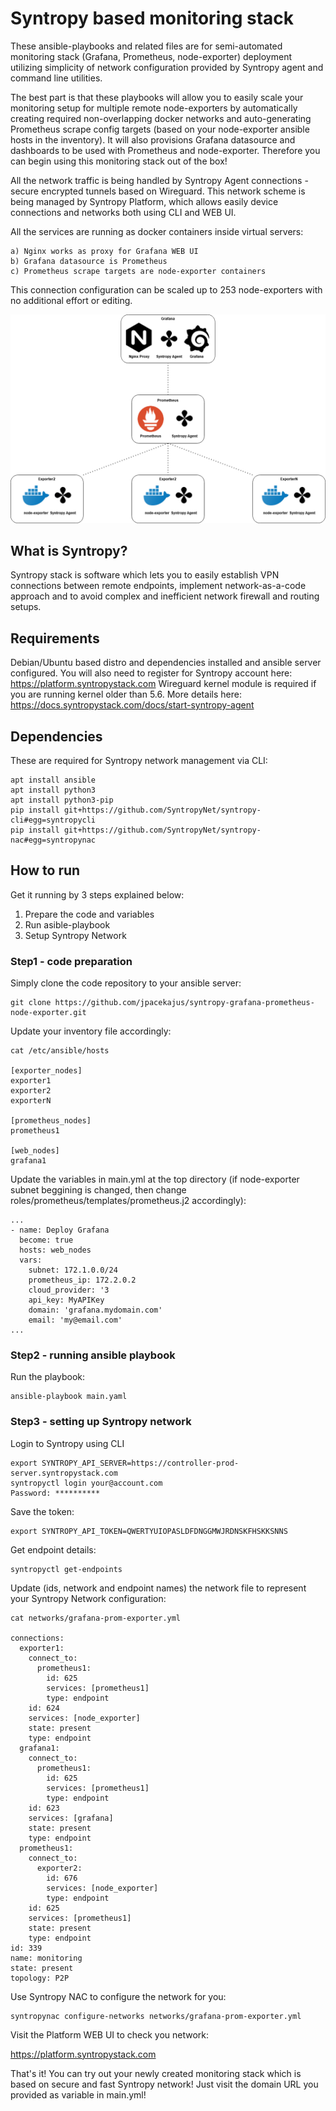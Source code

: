 
# Syntropy based monitoring stack

These ansible-playbooks and related files are for semi-automated monitoring stack (Grafana, Prometheus, node-exporter) deployment utilizing simplicity of network configuration provided by Syntropy agent and command line utilities.

The best part is that these playbooks will allow you to easily scale your monitoring setup for multiple remote node-exporters by automatically creating required non-overlapping docker networks and auto-generating Prometheus scrape config targets (based on your node-exporter ansible hosts in the inventory). It will also provisions Grafana datasource and dashboards to be used with Prometheus and node-exporter. Therefore you can begin using this monitoring stack out of the box!

All the network traffic is being handled by Syntropy Agent connections - secure encrypted tunnels based on Wireguard. This network scheme is being managed by Syntropy Platform, which allows easily device connections and networks both using CLI and WEB UI.

All the services are running as docker containers inside virtual servers:
```
a) Nginx works as proxy for Grafana WEB UI
b) Grafana datasource is Prometheus
c) Prometheus scrape targets are node-exporter containers
```

This connection configuration can be scaled up to 253 node-exporters with no additional effort or editing.

<center><img src="images/diagram.png"></center>


## What is Syntropy?

Syntropy stack is software which lets you to easily establish VPN connections between remote endpoints, implement network-as-a-code approach and to avoid complex and inefficient network firewall and routing setups.

## Requirements

Debian/Ubuntu based distro and dependencies installed and ansible server configured. 
You will also need to register for Syntropy account here: https://platform.syntropystack.com
Wireguard kernel module is required if you are running kernel older than 5.6. More details here: https://docs.syntropystack.com/docs/start-syntropy-agent
## Dependencies

These are required for Syntropy network management via CLI:

```
apt install ansible
apt install python3
apt install python3-pip
pip install git+https://github.com/SyntropyNet/syntropy-cli#egg=syntropycli
pip install git+https://github.com/SyntropyNet/syntropy-nac#egg=syntropynac
```

## How to run

Get it running by 3 steps explained below:

1) Prepare the code and variables
2) Run asible-playbook
3) Setup Syntropy Network

### Step1 - code preparation

Simply clone the code repository to your ansible server:
```
git clone https://github.com/jpacekajus/syntropy-grafana-prometheus-node-exporter.git
```
Update your inventory file accordingly:
```
cat /etc/ansible/hosts

[exporter_nodes]
exporter1
exporter2
exporterN

[prometheus_nodes]
prometheus1

[web_nodes]
grafana1

```
Update the variables in main.yml at the top directory (if node-exporter subnet beggining is changed, then change roles/prometheus/templates/prometheus.j2 accordingly):
```
...
- name: Deploy Grafana
  become: true
  hosts: web_nodes
  vars:
    subnet: 172.1.0.0/24
    prometheus_ip: 172.2.0.2
    cloud_provider: '3
    api_key: MyAPIKey
    domain: 'grafana.mydomain.com'
    email: 'my@email.com'
...
```
### Step2 - running ansible playbook

Run the playbook:
```
ansible-playbook main.yaml
```
### Step3 - setting up Syntropy network

Login to Syntropy using CLI

```
export SYNTROPY_API_SERVER=https://controller-prod-server.syntropystack.com
syntropyctl login your@account.com
Password: **********
```
Save the token:
```
export SYNTROPY_API_TOKEN=QWERTYUIOPASLDFDNGGMWJRDNSKFHSKKSNNS
```
Get endpoint details:
```
syntropyctl get-endpoints
```
Update (ids, network and endpoint names) the network file to represent your Syntropy Network configuration:
```
cat networks/grafana-prom-exporter.yml

connections:
  exporter1:
    connect_to:
      prometheus1:
        id: 625
        services: [prometheus1]
        type: endpoint
    id: 624
    services: [node_exporter]
    state: present
    type: endpoint
  grafana1:
    connect_to:
      prometheus1:
        id: 625
        services: [prometheus1]
        type: endpoint
    id: 623
    services: [grafana]
    state: present
    type: endpoint
  prometheus1:
    connect_to:
      exporter2:
        id: 676
        services: [node_exporter]
        type: endpoint
    id: 625
    services: [prometheus1]
    state: present
    type: endpoint
id: 339
name: monitoring
state: present
topology: P2P

```
Use Syntropy NAC to configure the network for you:
```
syntropynac configure-networks networks/grafana-prom-exporter.yml
```

Visit the Platform WEB UI to check you network: 

https://platform.syntropystack.com

That's it! You can try out your newly created monitoring stack which is based on secure and fast Syntropy network! Just visit the domain URL you provided as variable in main.yml!
